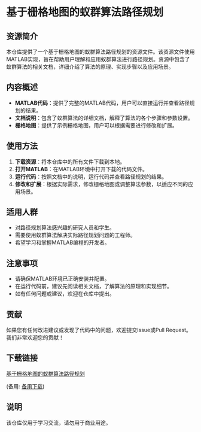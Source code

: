 # 基于栅格地图的蚁群算法路径规划

## 资源简介

本仓库提供了一个基于栅格地图的蚁群算法路径规划的资源文件。该资源文件使用MATLAB实现，旨在帮助用户理解和应用蚁群算法进行路径规划。资源中包含了蚁群算法的相关文档，详细介绍了算法的原理、实现步骤以及应用场景。

## 内容概述

- **MATLAB代码**：提供了完整的MATLAB代码，用户可以直接运行并查看路径规划的结果。
- **文档说明**：包含了蚁群算法的详细文档，解释了算法的各个步骤和参数设置。
- **栅格地图**：提供了示例栅格地图，用户可以根据需要进行修改和扩展。

## 使用方法

1. **下载资源**：将本仓库中的所有文件下载到本地。
2. **打开MATLAB**：在MATLAB环境中打开下载的代码文件。
3. **运行代码**：按照文档中的说明，运行代码并查看路径规划的结果。
4. **修改和扩展**：根据实际需求，修改栅格地图或调整算法参数，以适应不同的应用场景。

## 适用人群

- 对路径规划算法感兴趣的研究人员和学生。
- 需要使用蚁群算法解决实际路径规划问题的工程师。
- 希望学习和掌握MATLAB编程的开发者。

## 注意事项

- 请确保MATLAB环境已正确安装并配置。
- 在运行代码前，建议先阅读相关文档，了解算法的原理和实现细节。
- 如有任何问题或建议，欢迎在仓库中提出。

## 贡献

如果您有任何改进建议或发现了代码中的问题，欢迎提交Issue或Pull Request。我们非常欢迎您的贡献！

## 下载链接
[基于栅格地图的蚁群算法路径规划](https://pan.quark.cn/s/d79dd6e55317) 

(备用: [备用下载](https://pan.baidu.com/s/1r6NsBj9Gc3CLJ6q2ngKeWw?pwd=1234))

## 说明

该仓库仅用于学习交流，请勿用于商业用途。
